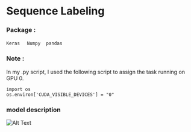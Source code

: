 # Sequence Labeling
### Package : 
`Keras` &nbsp; ` Numpy`  &nbsp;` pandas` &nbsp;

### Note :
In my .py script, I used the following script to assign the task running on GPU 0.<br>

```
import os
os.environ['CUDA_VISIBLE_DEVICES'] = "0"
```
### model description
![Alt Text](https://github.com/thtang/ADLxMLDS2017/blob/master/hw1/model_description.png)
